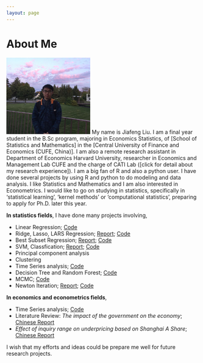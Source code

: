 ```yaml
---
layout: page
---
```


# About Me

<img src="/images/Jiafeng2.JPG" class="floatpic" width="220" height="200">
My name is Jiafeng Liu.  I am a final year student in the B.Sc program, majoring in Economics Statistics, of [School of Statistics and Mathematics] in the [Central University of Finance and Economics (CUFE, China)].  I am also a remote research assistant in Department of Economics Harvard University, researcher in Economics and Management Lab CUFE and the charge of CATI Lab ([click for detail about my research experience]). I am a big fan of R and also a python user. I have done several projects by using R and python to do modeling and data analysis. I like Statistics and Mathematics and I am also interested in Econometrics. I would like to go on studying in statistics, specifically in ‘statistical learning’, ‘kernel methods’ or ‘computational statistics’, preparing to apply for Ph.D. later this year. 

**In statistics fields**, I have done many projects involving,

  - Linear Regression; [Code](http://Jiafengliu.me/research/2015-LinearModel.txt)
  - Ridge, Lasso, LARS Regression; [Report](http://Jiafengliu.me/blogs/2016-03-14-Ridge-Regression.html); [Code](http://Jiafengliu.me/blogs/2016-03-14-Ridge-Regression.html)
  - Best Subset Regression; [Report](http://Jiafengliu.me/blogs/2016-03-10-Best-subset-selection.html); [Code](http://Jiafengliu.me/blogs/2016-03-10-Best-subset-selection.html)
  - SVM, Classfication; [Report](http://Jiafengliu.me/research/paperRequest.txt); [Code](https://Jiafengliu.me/research/2015-SVMcar_classification.txt)
  - Principal component analysis
  - Clustering
  - Time Series analysis; [Code](http://Jiafengliu.me/research/2015-TimeSeries.txt)
  - Decision Tree and Random Forest; [Code](https://github.com/JayfongL/Cython-Python)
  - MCMC; [Code](http://Jiafengliu.me/research/2015-MCMC.txt)
  - Newton Iteration; [Report](http://Jiafengliu.me/blogs/2015-04-01-Newton-Iteration.html); [Code](http://Jiafengliu.me/research/2015-Newton.txt)
  
**In economics and econometrics fields**, 
 
  - Time Series analysis; [Code](http://Jiafengliu.me/research/2015-TimeSeries.txt)
  - Literature Review: *The impact of the government on the economy*; [Chinese Report](http://Jiafengliu.me/research/paperRequest.txt)
  - *Effect of inquiry range on underpricing based on Shanghai A Share*; [Chinese Report](http://Jiafengliu.me/research/paperRequest.txt)


I wish that my efforts and ideas could be prepare me well for future research projects. 




[School of Statistics and Mathematics]:http://www.cufe.edu.cn/
[Central University of Finance and Economics (CUFE, China)]:http://sam.cufe.edu.cn/

[CV]: http://sam.cufe.edu.cn/
[Cover letter]:http://sam.cufe.edu.cn/

[click for detail about my research experience]: http://Jiafengliu.me/research
